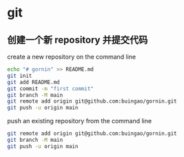# git

## 创建一个新 repository 并提交代码

create a new repository on the command line

```bash
echo "# gornin" >> README.md
git init
git add README.md
git commit -m "first commit"
git branch -M main
git remote add origin git@github.com:buingao/gornin.git
git push -u origin main
```

push an existing repository from the command line

```bash
git remote add origin git@github.com:buingao/gornin.git
git branch -M main
git push -u origin main
```
